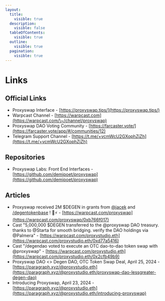 ```yaml
---
layout:
  title:
    visible: true
  description:
    visible: false
  tableOfContents:
    visible: true
  outline:
    visible: true
  pagination:
    visible: true
---
```


# Links

## Official Links

* Proxyswap Interface - [https://proxyswap.tips/](https://proxyswap.tips/)
* Warpcast Channel - [https://warpcast.com](https://warpcast.com/\~/channel/proxyswap)
* Proxyswap DAO Voting Community - [https://farcaster.vote/](https://farcaster.vote/app/#/communities/12)
* Telegram Support Channel - [https://t.me/+vcmWcU2GXophZjZh](https://t.me/+vcmWcU2GXophZjZh)

## Repositories

* Proxyswap Labs: Front End Interfaces - [https://github.com/demipoet/proxyswap](https://github.com/demipoet/proxyswap)

## Articles

* Proxyswap received 2M $DEGEN in grants from [@jacek](https://warpcast.com/jacek) and [/degentokenbase](https://warpcast.com/\~/channel/degentokenbase) ! 🎩️️️️️️⚡️️️️️️️ - [https://warpcast.com/proxyswap](https://warpcast.com/proxyswap/0xb766f017)
* Cast "5,000,000 $DEGEN transferred to the @proxyswap DAO treasury. thanks to @Starta for smooth bridging. verify the DAO holdings via @Palmera" - [https://warpcast.com/proxystudio.eth](https://warpcast.com/proxystudio.eth/0xd77a5416)
* Cast "/degendao voted to execute an OTC dao-to-dao token swap with @proxyswap" - [https://warpcast.com/proxystudio.eth](https://warpcast.com/proxystudio.eth/0x2cfb49b9)
* Proxyswap DAO <> Degen DAO, OTC Token Swap Deal, April 25, 2024 - [https://paragraph.xyz/@proxystudio.eth](https://paragraph.xyz/@proxystudio.eth/proxyswap-dao-lessgreater-degen-dao)
* Introducing Proxyswap, April 23, 2024 - [https://paragraph.xyz/@proxystudio.eth](https://paragraph.xyz/@proxystudio.eth/introducing-proxyswap)
